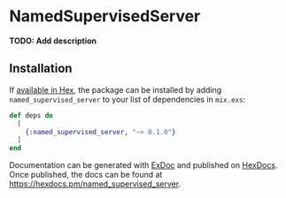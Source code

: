 # NamedSupervisedServer

**TODO: Add description**

## Installation

If [available in Hex](https://hex.pm/docs/publish), the package can be installed
by adding `named_supervised_server` to your list of dependencies in `mix.exs`:

```elixir
def deps do
  [
    {:named_supervised_server, "~> 0.1.0"}
  ]
end
```

Documentation can be generated with [ExDoc](https://github.com/elixir-lang/ex_doc)
and published on [HexDocs](https://hexdocs.pm). Once published, the docs can
be found at <https://hexdocs.pm/named_supervised_server>.
